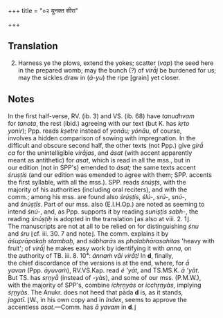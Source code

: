 +++
title = "०२ युनक्त सीरा"

+++
## Translation
2. Harness ye the plows, extend the yokes; scatter (*vap*) the seed here  
in the prepared womb; may the bunch (?) of *virā́j* be burdened for us;  
may the sickles draw in (*ā-yu*) the ripe \[grain\] yet closer.

## Notes
In the first half-verse, RV. (ib. 3) and VS. (ib. 68) have *tanudhvam*  
for *tanota*, the rest (ibid.) agreeing with our text (but K. has *kṛto  
yonir*); Ppp. reads *kṣetre* instead of *yonāu; yónāu*, of course,  
involves a hidden comparison of sowing with impregnation. In the  
difficult and obscure second half, the other texts (not Ppp.) give *girā́  
ca* for the unintelligible *virā́jas*, and *ásat* (with accent apparently  
meant as antithetic) for *asat*, which is read in all the mss., but in  
our edition (not in SPP's) emended to *ásat;* the same texts accent  
*śruṣṭís* (and our edition was emended to agree with them; SPP. accents  
the first syllable, with all the mss.). SPP. reads *śnúṣṭs*, with the  
majority of his authorities (including oral reciters), and with the  
comm.; among his mss. are found also *śrúṣṭis*, *ślú-*, *srú-*, *snú-*,  
and *śnúṣṭīs*. Part of our mss. also (E.I.H.Op.) are noted as seeming to  
intend *śnú-*, and, as Ppp. supports it by reading *suniṣṭis sabh-*, the  
reading *śnúṣṭiḥ* is adopted in the translation ⌊as also at viii. 2. 1⌋.  
The manuscripts are not at all to be relied on for distinguishing *śnu*  
and *śru* ⌊cf. iii. 30. 7 and note⌋. The comm. explains it by  
*āśuprāpakaḥ stambaḥ*, and *sábharās* as *phalabhārasahitas* 'heavy with  
fruit'; of *virā́j* he makes easy work by identifying it with *anna*, on  
the authority of TB. iii. 8. 10⁴: *ánnaṁ vāí virā́ṭ!* In **d**, finally,  
the chief discordance of the versions is at the end, where, for *ā́  
yavan* (Ppp. *āyuvaṁ*), RV.VS.Kap. read *é ’yāt*, and TS.MS.K. *ā ’yāt*.  
But TS. has *sṛṇyā̀* (instead of *-yàs*), and some of our mss. (P.M.W.),  
with the majority of SPP's, combine *íchṛṇyàs* or *icchṛṇyàs*, implying  
*śṛṇyàs*. The Anukr. does not heed that pāda **d** is, as it stands,  
*jagatī*. ⌊W., in his own copy and in *Index*, seems to approve the  
accentless *asat*.—Comm. has *ā yavam* in **d**.⌋
